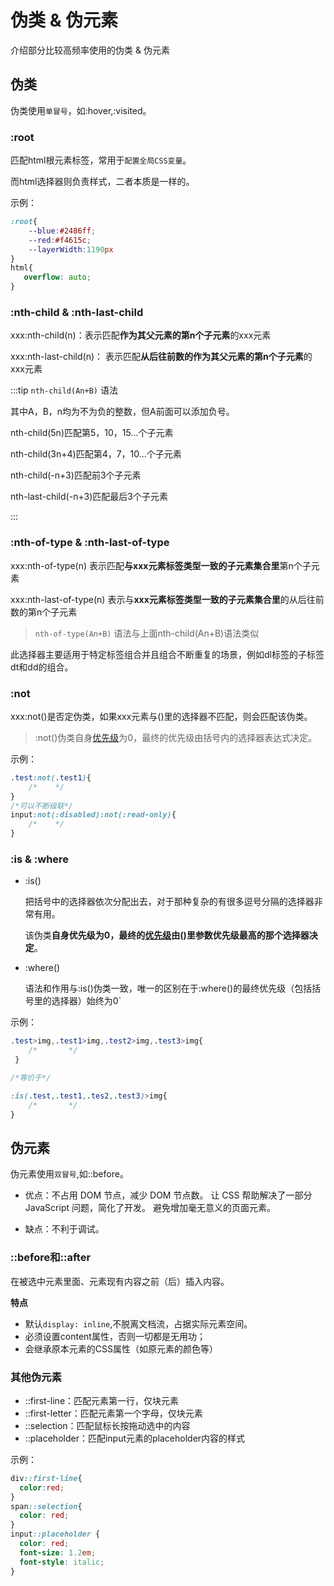 # 伪类 & 伪元素

介绍部分比较高频率使用的伪类 & 伪元素

## 伪类

伪类使用`单冒号`，如:hover,:visited。

### :root
匹配html根元素标签，常用于`配置全局CSS变量`。

而html选择器则负责样式，二者本质是一样的。

示例：
```css
:root{
    --blue:#2486ff;
    --red:#f4615c;
    --layerWidth:1190px
}
html{
   overflow: auto;
}
```

### :nth-child & :nth-last-child

xxx:nth-child(n)：表示匹配**作为其父元素的第n个子元素**的xxx元素

xxx:nth-last-child(n)： 表示匹配**从后往前数的作为其父元素的第n个子元素**的xxx元素

:::tip `nth-child(An+B)` 语法

其中A，B，n均为不为负的整数，但A前面可以添加负号。

nth-child(5n)匹配第5，10，15...个子元素

nth-child(3n+4)匹配第4，7，10...个子元素

nth-child(-n+3)匹配前3个子元素

nth-last-child(-n+3)匹配最后3个子元素

:::

### :nth-of-type & :nth-last-of-type

xxx:nth-of-type(n) 表示匹配**与xxx元素标签类型一致的子元素集合里**第n个子元素

xxx:nth-last-of-type(n) 表示与**xxx元素标签类型一致的子元素集合里**的从后往前数的第n个子元素

> `nth-of-type(An+B)` 语法与上面nth-child(An+B)语法类似

此选择器主要适用于特定标签组合并且组合不断重复的场景，例如dl标签的子标签dt和dd的组合。


### :not

xxx:not()是否定伪类，如果xxx元素与()里的选择器不匹配，则会匹配该伪类。

> :not()伪类自身[优先级]为0，最终的优先级由括号内的选择器表达式决定。

示例：

```css
.test:not(.test1){
    /*    */
}
/*可以不断级联*/
input:not(:disabled):not(:read-only){
    /*    */
}
```
### :is & :where

- :is()

  把括号中的选择器依次分配出去，对于那种复杂的有很多逗号分隔的选择器非常有用。

  该伪类**自身优先级为0，最终的[优先级]由()里参数优先级最高的那个选择器决定**。

- :where()

  语法和作用与:is()伪类一致，唯一的区别在于:where()的最终优先级（包括括号里的选择器）始终为0`

示例：

```css
.test>img,.test1>img,.test2>img,.test3>img{
    /*       */
 }

/*等价于*/

:is(.test,.test1,.tes2,.test3)>img{
    /*       */
}
```

## 伪元素

伪元素使用`双冒号`,如::before。

- 优点：不占用 DOM 节点，减少 DOM 节点数。 让 CSS 帮助解决了一部分 JavaScript 问题，简化了开发。 避免增加毫无意义的页面元素。

- 缺点：不利于调试。

### ::before和::after

在被选中元素里面、元素现有内容之前（后）插入内容。

**特点**

- 默认`display: inline`,不脱离文档流，占据实际元素空间。
- 必须设置content属性，否则一切都是无用功；
- 会继承原本元素的CSS属性（如原元素的颜色等）

### 其他伪元素

- ::first-line：匹配元素第一行，仅块元素
- ::first-letter：匹配元素第一个字母，仅块元素
- ::selection：匹配鼠标长按拖动选中的内容
- ::placeholder：匹配input元素的placeholder内容的样式

示例：

```css
div::first-line{
  color:red;
}
span::selection{
  color: red;
}
input::placeholder {
  color: red;
  font-size: 1.2em;
  font-style: italic;
}
```

[优先级]:/html-css/selector-priority

